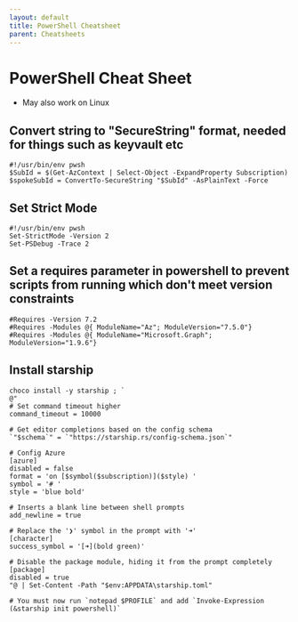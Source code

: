 ```yaml
---
layout: default
title: PowerShell Cheatsheet
parent: Cheatsheets
---
```


# PowerShell Cheat Sheet

- May also work on Linux

## Convert string to "SecureString" format, needed for things such as keyvault etc

```
#!/usr/bin/env pwsh
$SubId = $(Get-AzContext | Select-Object -ExpandProperty Subscription)
$spokeSubId = ConvertTo-SecureString "$SubId" -AsPlainText -Force
```

## Set Strict Mode

```
#!/usr/bin/env pwsh
Set-StrictMode -Version 2
Set-PSDebug -Trace 2
```


## Set a requires parameter in powershell to prevent scripts from running which don't meet version constraints

```
#Requires -Version 7.2
#Requires -Modules @{ ModuleName="Az"; ModuleVersion="7.5.0"}
#Requires -Modules @{ ModuleName="Microsoft.Graph"; ModuleVersion="1.9.6"}
```

## Install starship
```
choco install -y starship ; `
@"
# Set command timeout higher
command_timeout = 10000 

# Get editor completions based on the config schema
`"$schema`" = `"https://starship.rs/config-schema.json`"

# Config Azure
[azure]
disabled = false
format = 'on [$symbol($subscription)]($style) '
symbol = '# '
style = 'blue bold'

# Inserts a blank line between shell prompts
add_newline = true

# Replace the '❯' symbol in the prompt with '➜'
[character]
success_symbol = '[➜](bold green)'

# Disable the package module, hiding it from the prompt completely
[package]
disabled = true
"@ | Set-Content -Path "$env:APPDATA\starship.toml"

# You must now run `notepad $PROFILE` and add `Invoke-Expression (&starship init powershell)`

```
